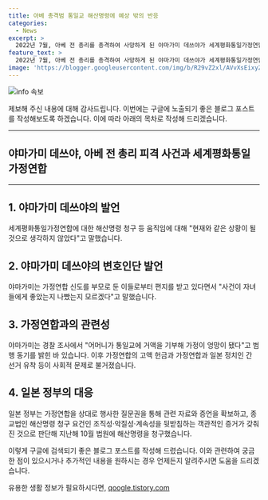 ```yaml
---
title: 아베 총격범 통일교 해산명령에 예상 밖의 반응
categories:
  - News
excerpt: >
  2022년 7월, 아베 전 총리를 총격하여 사망하게 된 야마가미 데쓰야가 세계평화통일가정연합(가정연합)에 대한 해산명령을 청구하고, 이에 대해 상황을 예상하지 못했다고 전했습니다. 야마가미는 가정연합으로부터 받은 편지로 사건이 어머니와 관련된 문제로 인해 가정이 엉망이 됐다고 주장했습니다. 이에 따라 일본 정부는 가정연합에 대한 해산명령을 청구하고, 야마가미의 재판은 내년 이후 열릴 예정입니다. SBS Biz는 제보를 기다리고 있습니다. [자세히 보기] (링크: https://url.kr/9pghjn)
feature_text: >
  2022년 7월, 아베 전 총리를 총격하여 사망하게 된 야마가미 데쓰야가 세계평화통일가정연합(가정연합)에 대한 해산명령을 청구하고, 이에 대해 상황을 예상하지 못했다고 전했습니다. 야마가미는 가정연합으로부터 받은 편지로 사건이 어머니와 관련된 문제로 인해 가정이 엉망이 됐다고 주장했습니다. 이에 따라 일본 정부는 가정연합에 대한 해산명령을 청구하고, 야마가미의 재판은 내년 이후 열릴 예정입니다. SBS Biz는 제보를 기다리고 있습니다. [자세히 보기] (링크: https://url.kr/9pghjn)
image: 'https://blogger.googleusercontent.com/img/b/R29vZ2xl/AVvXsEixyZcFfHzMRdzZMjFBmAUKJYCLCGyLL1o632UiGVXcaFdKo_bkvkuCioo0uUKlGfBVcT3P84aROyZIXSBEx3Aw5nCQ3pTgDom1WDC4m8eifvWiAmWEEVb4x6G_l8C0QH225ldMjyaFvpxGEBGNO37VmDTDMHGhJPq73UglMfDca1-0aw/s1600/blogspot.png'
---
```


<p><img src="https://blogger.googleusercontent.com/img/b/R29vZ2xl/AVvXsEixyZcFfHzMRdzZMjFBmAUKJYCLCGyLL1o632UiGVXcaFdKo_bkvkuCioo0uUKlGfBVcT3P84aROyZIXSBEx3Aw5nCQ3pTgDom1WDC4m8eifvWiAmWEEVb4x6G_l8C0QH225ldMjyaFvpxGEBGNO37VmDTDMHGhJPq73UglMfDca1-0aw/s1600/blogspot.png" alt="info 속보" /></p>

<p>제보해 주신 내용에 대해 감사드립니다. 이번에는 구글에 노출되기 좋은 블로그 포스트를 작성해보도록 하겠습니다. 이에 따라 아래의 목차로 작성해 드리겠습니다.</p>

<hr />

<h2 data-ke-size="size26">야마가미 데쓰야, 아베 전 총리 피격 사건과 세계평화통일가정연합</h2>

<hr />

<h2 data-ke-size="size24">1. 야마가미 데쓰야의 발언</h2>

<p>세계평화통일가정연합에 대한 해산명령 청구 등 움직임에 대해 "현재와 같은 상황이 될 것으로 생각하지 않았다"고 말했습니다.</p>

<h2 data-ke-size="size24">2. 야마가미 데쓰야의 변호인단 발언</h2>

<p>야마가미는 가정연합 신도를 부모로 둔 이들로부터 편지를 받고 있다면서 "사건이 자녀들에게 좋았는지 나빴는지 모르겠다"고 말했습니다.</p>

<h2 data-ke-size="size24">3. 가정연합과의 관련성</h2>

<p>야마가미는 경찰 조사에서 "어머니가 통일교에 거액을 기부해 가정이 엉망이 됐다"고 범행 동기를 밝힌 바 있습니다. 이후 가정연합의 고액 헌금과 가정연합과 일본 정치인 간 선거 유착 등이 사회적 문제로 불거졌습니다.</p>

<h2 data-ke-size="size24">4. 일본 정부의 대응</h2>

<p>일본 정부는 가정연합을 상대로 행사한 질문권을 통해 관련 자료와 증언을 확보하고, 종교법인 해산명령 청구 요건인 조직성·악질성·계속성을 뒷받침하는 객관적인 증거가 갖춰진 것으로 판단해 지난해 10월 법원에 해산명령을 청구했습니다.</p>

<p>이렇게 구글에 검색되기 좋은 블로그 포스트를 작성해 드렸습니다. 이와 관련하여 궁금한 점이 있으시거나 추가적인 내용을 원하시는 경우 언제든지 알려주시면 도움을 드리겠습니다.</p>
유용한 생활 정보가 필요하시다면, <a href="https://qoogle.tistory.com" rel="dofollow">qoogle.tistory.com</a>


